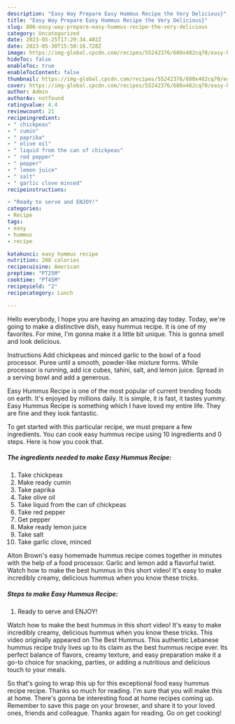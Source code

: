 ```yaml
---
description: "Easy Way Prepare Easy Hummus Recipe the Very Delicious}"
title: "Easy Way Prepare Easy Hummus Recipe the Very Delicious}"
slug: 806-easy-way-prepare-easy-hummus-recipe-the-very-delicious
category: Uncategorized
date: 2023-05-25T17:29:34.402Z
date: 2023-05-30T15:50:16.728Z
image: https://img-global.cpcdn.com/recipes/55242376/680x482cq70/easy-hummus-recipe-recipe-main-photo.jpg
hideToc: false
enableToc: true
enableTocContent: false
thumbnail: https://img-global.cpcdn.com/recipes/55242376/680x482cq70/easy-hummus-recipe-recipe-main-photo.jpg
cover: https://img-global.cpcdn.com/recipes/55242376/680x482cq70/easy-hummus-recipe-recipe-main-photo.jpg
author: Admin
authorAv: notfound
ratingvalue: 4.4
reviewcount: 21
recipeingredient:
- " chickpeas"
- " cumin"
- " paprika"
- " olive oil"
- " liquid from the can of chickpeas"
- " red pepper"
- " pepper"
- " lemon juice"
- " salt"
- " garlic clove minced"
recipeinstructions:

- "Ready to serve and ENJOY!"
categories:
- Recipe
tags:
- easy
- hummus
- recipe

katakunci: easy hummus recipe 
nutrition: 208 calories
recipecuisine: American
preptime: "PT25M"
cooktime: "PT45M"
recipeyield: "2"
recipecategory: Lunch

---
```



Hello everybody, I hope you are having an amazing day today. Today, we're going to make a distinctive dish, easy hummus recipe. It is one of my favorites. For mine, I'm gonna make it a little bit unique. This is gonna smell and look delicious.

Instructions Add chickpeas and minced garlic to the bowl of a food processor. Puree until a smooth, powder-like mixture forms. While processor is running, add ice cubes, tahini, salt, and lemon juice. Spread in a serving bowl and add a generous.

Easy Hummus Recipe is one of the most popular of current trending foods on earth. It's enjoyed by millions daily. It is simple, it is fast, it tastes yummy. Easy Hummus Recipe is something which I have loved my entire life. They are fine and they look fantastic.


To get started with this particular recipe, we must prepare a few ingredients. You can cook easy hummus recipe using 10 ingredients and 0 steps. Here is how you cook that.

<!--inarticleads1-->

##### The ingredients needed to make Easy Hummus Recipe:

1. Take  chickpeas
1. Make ready  cumin
1. Take  paprika
1. Take  olive oil
1. Take  liquid from the can of chickpeas
1. Take  red pepper
1. Get  pepper
1. Make ready  lemon juice
1. Take  salt
1. Take  garlic clove, minced


Alton Brown&#39;s easy homemade hummus recipe comes together in minutes with the help of a food processor. Garlic and lemon add a flavorful twist. Watch how to make the best hummus in this short video! It&#39;s easy to make incredibly creamy, delicious hummus when you know these tricks. 

<!--inarticleads2-->

##### Steps to make Easy Hummus Recipe:


1. Ready to serve and ENJOY!

Watch how to make the best hummus in this short video! It&#39;s easy to make incredibly creamy, delicious hummus when you know these tricks. This video originally appeared on The Best Hummus. This authentic Lebanese hummus recipe truly lives up to its claim as the best hummus recipe ever. Its perfect balance of flavors, creamy texture, and easy preparation make it a go-to choice for snacking, parties, or adding a nutritious and delicious touch to your meals. 

So that's going to wrap this up for this exceptional food easy hummus recipe recipe. Thanks so much for reading. I'm sure that you will make this at home. There's gonna be interesting food at home recipes coming up. Remember to save this page on your browser, and share it to your loved ones, friends and colleague. Thanks again for reading. Go on get cooking!
